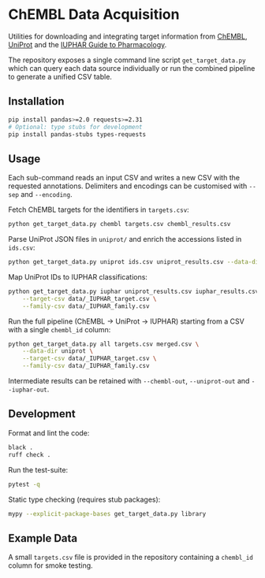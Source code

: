# ChEMBL Data Acquisition

Utilities for downloading and integrating target information from
[ChEMBL](https://www.ebi.ac.uk/chembl/),
[UniProt](https://www.uniprot.org/) and the
[IUPHAR Guide to Pharmacology](https://www.guidetopharmacology.org/).

The repository exposes a single command line script `get_target_data.py`
which can query each data source individually or run the combined
pipeline to generate a unified CSV table.

## Installation

```bash
pip install pandas>=2.0 requests>=2.31
# Optional: type stubs for development
pip install pandas-stubs types-requests
```

## Usage

Each sub-command reads an input CSV and writes a new CSV with the
requested annotations. Delimiters and encodings can be customised with
`--sep` and `--encoding`.

Fetch ChEMBL targets for the identifiers in `targets.csv`:

```bash
python get_target_data.py chembl targets.csv chembl_results.csv
```

Parse UniProt JSON files in `uniprot/` and enrich the accessions listed
in `ids.csv`:

```bash
python get_target_data.py uniprot ids.csv uniprot_results.csv --data-dir uniprot
```

Map UniProt IDs to IUPHAR classifications:

```bash
python get_target_data.py iuphar uniprot_results.csv iuphar_results.csv \
    --target-csv data/_IUPHAR_target.csv \
    --family-csv data/_IUPHAR_family.csv
```

Run the full pipeline (ChEMBL → UniProt → IUPHAR) starting from a CSV
with a single `chembl_id` column:

```bash
python get_target_data.py all targets.csv merged.csv \
    --data-dir uniprot \
    --target-csv data/_IUPHAR_target.csv \
    --family-csv data/_IUPHAR_family.csv
```

Intermediate results can be retained with `--chembl-out`, `--uniprot-out`
and `--iuphar-out`.

## Development

Format and lint the code:

```bash
black .
ruff check .
```

Run the test-suite:

```bash
pytest -q
```

Static type checking (requires stub packages):

```bash
mypy --explicit-package-bases get_target_data.py library
```

## Example Data

A small `targets.csv` file is provided in the repository containing a
`chembl_id` column for smoke testing.

